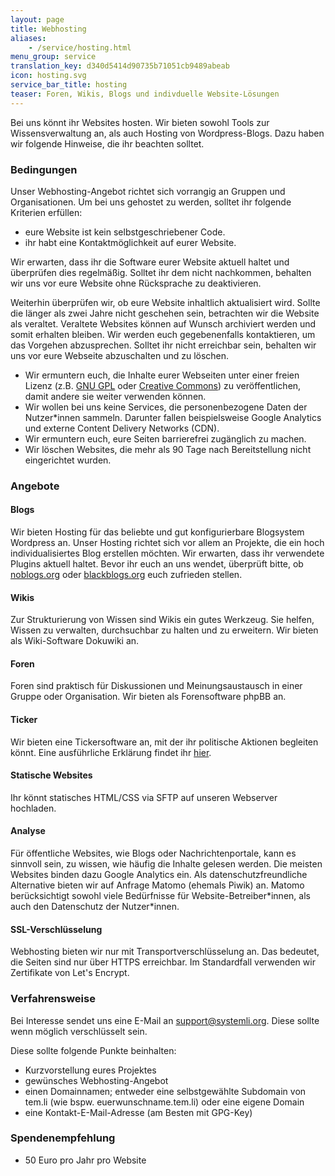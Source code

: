 ```yaml
---
layout: page
title: Webhosting
aliases:
    - /service/hosting.html
menu_group: service
translation_key: d340d5414d90735b71051cb9489abeab
icon: hosting.svg
service_bar_title: hosting
teaser: Foren, Wikis, Blogs und indivduelle Website-Lösungen
---
```


Bei uns könnt ihr Websites hosten. Wir bieten sowohl Tools zur Wissensverwaltung an, als auch Hosting von Wordpress-Blogs. Dazu haben wir folgende Hinweise, die ihr beachten solltet.

### Bedingungen 

Unser Webhosting-Angebot richtet sich vorrangig an Gruppen und Organisationen.
Um bei uns gehostet zu werden, solltet ihr folgende Kriterien erfüllen:

  * eure Website ist kein selbstgeschriebener Code.
  * ihr habt eine Kontaktmöglichkeit auf eurer Website.

Wir erwarten, dass ihr die Software eurer Website aktuell haltet und überprüfen dies regelmäßig. Solltet ihr dem nicht nachkommen, behalten wir uns vor eure Website ohne Rücksprache zu deaktivieren.

Weiterhin überprüfen wir, ob eure Website inhaltlich aktualisiert wird. Sollte die länger als zwei Jahre nicht geschehen sein, betrachten wir die Website als veraltet.
Veraltete Websites können auf Wunsch archiviert werden und somit erhalten bleiben. Wir werden euch gegebenenfalls kontaktieren, um das Vorgehen abzusprechen.
Solltet ihr nicht erreichbar sein, behalten wir uns vor eure Webseite abzuschalten und zu löschen. 

  * Wir ermuntern euch, die Inhalte eurer Webseiten unter einer freien Lizenz (z.B. [GNU GPL](https://www.gnu.org/licenses/gpl.html) oder [Creative Commons](https://creativecommons.org/licenses/)) zu veröffentlichen, damit andere sie weiter verwenden können.
  * Wir wollen bei uns keine Services, die personenbezogene Daten der Nutzer\*innen sammeln. Darunter fallen beispielsweise Google Analytics und externe Content Delivery Networks (CDN).
  * Wir ermuntern euch, eure Seiten barrierefrei zugänglich zu machen.
  * Wir löschen Websites, die mehr als 90 Tage nach Bereitstellung nicht eingerichtet wurden.

### Angebote

#### Blogs

Wir bieten Hosting für das beliebte und gut konfigurierbare Blogsystem Wordpress an. Unser Hosting richtet sich vor allem an Projekte, die ein hoch individualisiertes Blog erstellen möchten.
Wir erwarten, dass ihr verwendete Plugins aktuell haltet.
Bevor ihr euch an uns wendet, überprüft bitte, ob [noblogs.org](https://noblogs.org) oder [blackblogs.org](https://blackblogs.org) euch zufrieden stellen.

#### Wikis

Zur Strukturierung von Wissen sind Wikis ein gutes Werkzeug. Sie helfen, Wissen zu verwalten, durchsuchbar zu halten und zu erweitern. Wir bieten als Wiki-Software Dokuwiki an.  

#### Foren

Foren sind praktisch für Diskussionen und Meinungsaustausch in einer Gruppe oder Organisation. Wir bieten als Forensoftware phpBB an.

#### Ticker

Wir bieten eine Tickersoftware an, mit der ihr politische Aktionen begleiten könnt. Eine ausführliche Erklärung findet ihr [hier](/service/ticker). 

#### Statische Websites

Ihr könnt statisches HTML/CSS via SFTP auf unseren Webserver hochladen.

#### Analyse

Für öffentliche Websites, wie Blogs oder Nachrichtenportale, kann es sinnvoll sein, zu wissen, wie häufig die Inhalte gelesen werden. Die meisten Websites binden dazu Google Analytics ein. Als datenschutzfreundliche Alternative bieten wir auf Anfrage Matomo (ehemals Piwik) an. Matomo berücksichtigt sowohl viele Bedürfnisse für Website-Betreiber\*innen, als auch den Datenschutz der Nutzer\*innen.

#### SSL-Verschlüsselung

Webhosting bieten wir nur mit Transportverschlüsselung an. Das bedeutet, die Seiten sind nur über HTTPS erreichbar.
Im Standardfall verwenden wir Zertifikate von Let's Encrypt.

### Verfahrensweise

Bei Interesse sendet uns eine E-Mail an [support@systemli.org](mailto:support@systemli.org).  Diese sollte wenn möglich verschlüsselt sein.

Diese sollte folgende Punkte beinhalten:

  * Kurzvorstellung eures Projektes
  * gewünsches Webhosting-Angebot
  * einen Domainnamen; entweder eine selbstgewählte Subdomain von tem.li (wie bspw.  euerwunschname.tem.li) oder eine eigene Domain
  * eine Kontakt-E-Mail-Adresse (am Besten mit GPG-Key)

### Spendenempfehlung

 * 50 Euro pro Jahr  pro Website

